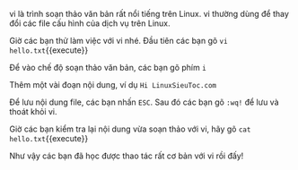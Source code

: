 vi là trình soạn thảo văn bản rất nổi tiếng trên Linux. vi thường dùng để thay đổi các file cấu hình của dịch vụ trên Linux.

Giờ các bạn thử làm việc với vi nhé. Đầu tiên các bạn gõ `vi hello.txt`{{execute}}


Để vào chế độ soạn thảo văn bản, các bạn gõ phím `i`


Thêm một vài đoạn nội dung, ví dụ `Hi LinuxSieuToc.com`


Để lưu nội dung file, các bạn nhấn `ESC`. Sau đó các bạn gõ `:wq!` để lưu và thoát khỏi vi.


Giờ các bạn kiểm tra lại nội dung vừa soạn thảo với vi, hãy gõ `cat hello.txt`{{execute}}


Như vậy các bạn đã học được thao tác rất cơ bản với vi rồi đấy!